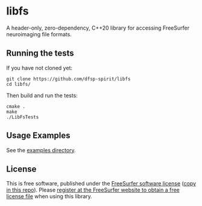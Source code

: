 # libfs
A header-only, zero-dependency, C++20 library for accessing FreeSurfer neuroimaging file formats.


## Running the tests

If you have not cloned yet:

```
git clone https://github.com/dfsp-spirit/libfs
cd libfs/
```

Then build and run the tests:

```
cmake .
make
./LibFsTests
```

## Usage Examples

See the [examples directory](./examples/).


## License

This is free software, published under the [FreeSurfer software license](https://surfer.nmr.mgh.harvard.edu/fswiki/FreeSurferSoftwareLicense) ([copy in this repo](./LICENSE)). Please [register at the FreeSurfer website to obtain a free license file](https://surfer.nmr.mgh.harvard.edu/fswiki/License) when using this library.

